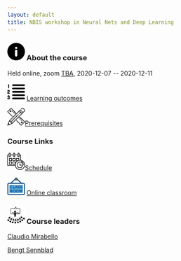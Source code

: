 ```yaml
---
layout: default
title: NBIS workshop in Neural Nets and Deep Learning
---
```


### <img border="0" src="icons/info.svg" width="40" height="40">  About the course
Held online, zoom [TBA](TBA), 2020-12-07 -- 2020-12-11

<img border="0" src="icons/content.svg" width="40" height="40"> [Learning outcomes](learningOutcomes)

<img border="0" src="icons/precourse.svg" width="40" height="40">[Prerequisites](prerequisites)

### Course Links
<img border="0" src="icons/schedule-02.svg" width="40" height="40">[Schedule](schedule)

<img border="0" src="icons/classroom.svg" width="40" height="40"> [Online classroom](classroom)

<!--
### Labs links
-->

### <img border="0" src="icons/education.svg" width="40" height="40"> Course leaders

[Claudio Mirabello](http://nbis.se/about/staff/claudio-mirabello/)

[Bengt Sennblad](http://nbis.se/about/staff/bengt-sennblad/)
